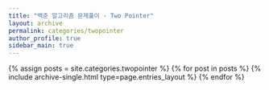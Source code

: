 ```yaml
---
title: "백준 알고리즘 문제풀이 - Two Pointer"
layout: archive
permalink: categories/twopointer
author_profile: true
sidebar_main: true
---
```



{% assign posts = site.categories.twopointer %}
{% for post in posts %} {% include archive-single.html type=page.entries_layout %} {% endfor %}